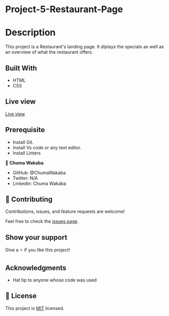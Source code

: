 # Project-5-Restaurant-Page

# Description

This project is a Restaurant's landing page. It diplays the specials as well as an overview of what the restaurant offers.

## Built With

- HTML
- CSS

## Live view

[Live view]() 

## Prerequisite

- Install Git.
- Install Vs code or any text editor.
- Install Linters

👤 **Chuma Wakaba**

- GitHub: @ChumaWakaba
- Twitter: N/A
- LinkedIn: Chuma Wakaba

## 🤝 Contributing

Contributions, issues, and feature requests are welcome!

Feel free to check the [issues page](../../issues/).

## Show your support

Give a ⭐️ if you like this project!

## Acknowledgments

- Hat tip to anyone whose code was used

## 📝 License

This project is [MIT](./MIT.md) licensed.